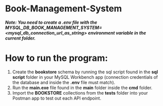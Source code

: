 # Book-Management-System

***Note: You need to create a .env file with the MYSQL_DB_BOOK_MANAGEMENT_SYSTEM=<mysql_db_connection_url_as_string> environment variable in the current folder.***

# How to run the program:

1. Create the **bookstore** schema by running the sql script found in the **sql script** folder in your MySQL Workbench app (connection credentials of the database and inside the **.env** file must match).
2. Run the **main.exe** file found in the **main** folder inside the **cmd** folder.
3. Import the **BOOKSTORE** collections from the **tests** folder into your Postman app to test out each API endpoint.
